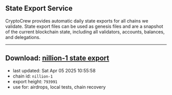 ## State Export Service
CryptoCrew provides automatic daily state exports for all chains we validate. State export files can be used as genesis files and are a snapshot of the current blockchain state, including all validators, accounts, balances, and delegations.

---
**Download: [nillion-1 state export](https://ccv-s3.nbg1.your-objectstorage.com/SERVICE/nillion/nillion-1_export_793991.json)**
---

- last updated: Sat Apr 05 2025 10:55:58
- chain id: `nillion-1`
- export height: `793991`
- use for: airdrops, local tests, chain recovery
